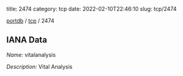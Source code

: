 title: 2474
category: tcp
date: 2022-02-10T22:46:10
slug: tcp/2474

[portdb](/) / [tcp](/category/tcp.html) / 2474


## IANA Data

_Name:_ vitalanalysis

_Description:_ Vital Analysis

